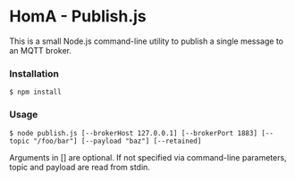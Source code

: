 # HomA - Publish.js
This is a small Node.js command-line utility to publish a single message to an MQTT broker. 

### Installation
```
$ npm install
```
### Usage
```
$ node publish.js [--brokerHost 127.0.0.1] [--brokerPort 1883] [--topic "/foo/bar"] [--payload "baz"] [--retained]
```

Arguments in [] are optional. If not specified via command-line parameters, topic and payload are read from stdin.  

